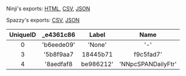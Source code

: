 Ninji's exports: [HTML](https://wuffs.org/acnh/bcsv_160/html/ItemMailAttachCategoryGroup.html), [CSV](https://wuffs.org/acnh/bcsv_160/csv/ItemMailAttachCategoryGroup.csv), [JSON](https://wuffs.org/acnh/bcsv_160/json/ItemMailAttachCategoryGroup.json)

Spazzy's exports: [CSV](https://github.com/McSpazzy/acnh-csv/blob/master/ItemMailAttachCategoryGroup.csv), [JSON](https://github.com/McSpazzy/acnh-json/blob/master/ItemMailAttachCategoryGroup.json)

| UniqueID | _e4361c86 | Label | Name |
|:--:|:--:|:--:|:--:|
| 0 | 'b6eede09' | 'None' | '-' | 
| 3 | '5b8f9aa7|18445b71|f9c5fad7' | 'HHAHobby' | 'HHA趣味' | 
| 4 | '8aedfaf8|be986212' | 'NNpcSPANDailyFtr' | 'SendPresentAN生活必需品' | 
